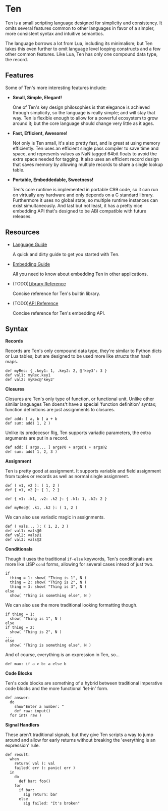 # Ten
Ten is a small scripting language designed for simplicity and consistency.  It
omits several features common to other languages in favor of a simpler, more
consistent syntax and intuitive semantics.

The language borrows a lot from Lua, including its minimalism; but Ten takes
this even further to omit language level looping constructs and a few other
common features.  Like Lua, Ten has only one compound data type, the record.

## Features
Some of Ten's more interesting features include:

* **Small, Simple, Elegant!**

  One of Ten's key design philosophies is that elegance is achieved through
  simplicity, so the language is really simple; and will stay that way.  Ten
  is flexible enough to allow for a powerful ecosystem to grow around it; but
  the core language should change very little as it ages.

* **Fast, Efficient, Awesome!**

  Not only is Ten small, it's also pretty fast, and is great at using memory
  efficiently.  Ten uses an efficient single pass compiler to save time and
  space, and represents values as NaN tagged 64bit floats to avoid the extra
  space needed for tagging.  It also uses an efficient record design that
  saves memory by allowing multiple records to share a single lookup table.

* **Portable, Embeddedable, Sweetness!**

  Ten's core runtime is implemented in portable C99 code, so it can run on
  virtually any hardware and only depends on a C standard library.
  Furthermore it uses no global state, so multiple runtime instances can
  exist simultaneously.  And last but not least, it has a pretty nice embedding
  API that's designed to be ABI compatible with future releases.


## Resources

* [Language Guide](docs/LanguageGuide.md)

  A quick and dirty guide to get you started with Ten.

* [Embedding Guide](docs/EmbeddingGuide.md)

  All you need to know about embedding Ten in other applications.

* (TODO)[Library Reference](LibReference)

  Concise reference for Ten's builtin library.

* (TODO)[API Reference](ApiReference)

  Concise reference for Ten's embedding API.

## Syntax

**Records**

Records are Ten's only compound data type, they're similar to Python dicts
or Lua tables; but are designed to be used more like structs than hash maps.

    def myRec: { .key1: 1, .key2: 2, @'key3': 3 }
    def val1: myRec.key1
    def val2: myRec@'key2'


**Closures**

Closures are Ten's only type of function, or functional unit.  Unlike other
similar languages Ten doens't have a special 'function definition' syntax;
function definitions are just assignments to closures.

    def add: [ a, b ] a + b
    def sum: add( 1, 2 )

Unlike its predecesor Rig, Ten supports variadic parameters, the extra arguments
are put in a record.

    def add: [ args... ] args@0 + args@1 + args@2
    def sum: add( 1, 2, 3 )

**Assignment**

Ten is pretty good at assignment.  It supports variable and field assignment
from tuples or records as well as normal single assignment.

    def ( v1, v2 ): ( 1, 2 )
    def { v1, v2 }: { 1, 2 }

    def { v1: .k1, .v2: .k2 }: { .k1: 1, .k2: 2 }

    def myRec@( .k1, .k2 ): ( 1, 2 )

We can also use variadic magic in assignments.

    def ( vals... ): ( 1, 2, 3 )
    def val1: vals@0
    def val2: vals@1
    def val3: vals@2

**Conditionals**

Though it uses the traditional `if-else` keywords, Ten's conditionals are more
like LISP `cond` forms, allowing for several cases intead of just two.

    if
      thing = 1: show( "Thing is 1", N )
      thing = 2: show( "Thing is 2", N )
      thing = 3: show( "Thing is 3", N )
    else
      show( "Thing is something else", N )

We can also use the more traditional looking formatting though.

    if thing = 1:
      show( "Thing is 1", N )
    else
    if thing = 2:
      show( "Thing is 2", N )
    ...
    else
      show( "Thing is something else", N )

And of course, everything is an expression in Ten, so...

    def max: if a > b: a else b


**Code Blocks**

Ten's code blocks are something of a hybrid between traditional imperative
code blocks and the more functional 'let-in' form.

    def answer:
      do
        show"Enter a number: "
        def raw: input()
      for int( raw )

**Signal Handlers**

These aren't traditional signals, but they give Ten scripts a way to
jump around and allow for early returns without breaking the 'everything is
an expression' rule.

    def result:
      when
        return( val ): val
        failed( err ): panic( err )
      in
        do
          def bar: foo()
        for
          if bar:
            sig return: bar
          else
            sig failed: "It's broken"
